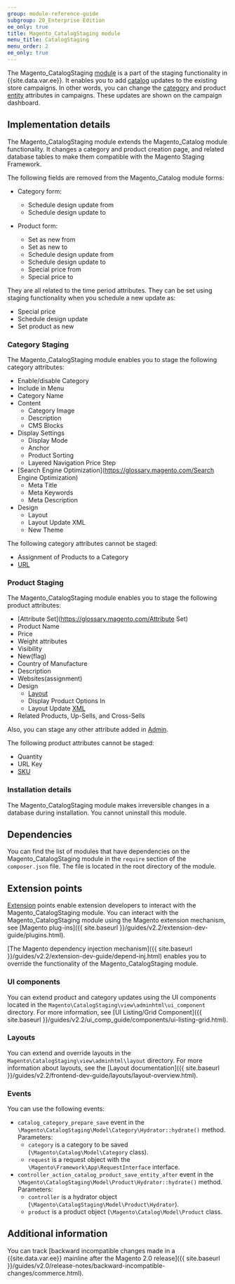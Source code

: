 ```yaml
---
group: module-reference-guide
subgroup: 20_Enterprise Edition
ee_only: true
title: Magento_CatalogStaging module
menu_title: CatalogStaging
menu_order: 2
ee_only: true
---
```


The Magento_CatalogStaging [module](https://glossary.magento.com/module) is a part of the staging functionality in {{site.data.var.ee}}. It enables you to add [catalog](https://glossary.magento.com/catalog) updates to the existing store campaigns. In other words, you can change the [category](https://glossary.magento.com/category) and product [entity](https://glossary.magento.com/entity) attributes in campaigns. These updates are shown on the campaign dashboard.

## Implementation details

The Magento_CatalogStaging module extends the Magento_Catalog module functionality. It changes a category and product creation page, and related database tables to make them compatible with the Magento Staging Framework.

The following fields are removed from the Magento_Catalog module forms:

- Category form:
  - Schedule design update from
  - Schedule design update to

- Product form:
  - Set as new from
  - Set as new to
  - Schedule design update from
  - Schedule design update to
  - Special price from
  - Special price to

They are all related to the time period attributes. They can be set using staging functionality when you schedule a new update as:

- Special price
- Schedule design update
- Set product as new

### Category Staging

The Magento_CatalogStaging module enables you to stage the following category attributes:

- Enable/disable Category
- Include in Menu
- Category Name
- Content
    - Category Image
    - Description
    - CMS Blocks
- Display Settings
    - Display Mode
    - Anchor
    - Product Sorting
    - Layered Navigation Price Step
- [Search Engine Optimization](https://glossary.magento.com/Search Engine Optimization)
    - Meta Title
    - Meta Keywords
    - Meta Description
- Design
    - Layout
    - Layout Update XML
    - New Theme

The following category attributes cannot be staged:

- Assignment of Products to a Category
- [URL](https://glossary.magento.com/URL)

### Product Staging

The Magento_CatalogStaging module enables you to stage the following product attributes:

- [Attribute Set](https://glossary.magento.com/Attribute Set)
- Product Name
- Price
- Weight attributes
- Visibility
- New(flag)
- Country of Manufacture
- Description
- Websites(assignment)
- Design
  - [Layout](https://glossary.magento.com/Layout)
  - Display Product Options In
  - Layout Update [XML](https://glossary.magento.com/XML)
- Related Products, Up-Sells, and Cross-Sells

Also, you can stage any other attribute added in [Admin](https://glossary.magento.com/Admin).

The following product attributes cannot be staged:

- Quantity
- URL Key
- [SKU](https://glossary.magento.com/SKU)

### Installation details

The Magento_CatalogStaging module makes irreversible changes in a database during installation. You cannot uninstall this module.

## Dependencies

You can find the list of modules that have dependencies on the Magento_CatalogStaging module in the `require` section of the `composer.json` file. The file is located in the root directory of the module.

## Extension points

[Extension](https://glossary.magento.com/Extension) points enable extension developers to interact with the Magento_CatalogStaging module. You can interact with the Magento_CatalogStaging module using the Magento extension mechanism, see [Magento plug-ins]({{ site.baseurl }}/guides/v2.2/extension-dev-guide/plugins.html).

[The Magento dependency injection mechanism]({{ site.baseurl }}/guides/v2.2/extension-dev-guide/depend-inj.html) enables you to override the functionality of the Magento_CatalogStaging module.

### UI components

You can extend product and category updates using the UI components located in the `Magento\CatalogStaging\view\adminhtml\ui_component` directory. For more information, see [UI Listing/Grid Component]({{ site.baseurl }}/guides/v2.2/ui_comp_guide/components/ui-listing-grid.html).

### Layouts

You can extend and override layouts in the `Magento\CatalogStaging\view\adminhtml\layout` directory.
For more information about layouts, see the [Layout documentation]({{ site.baseurl }}/guides/v2.2/frontend-dev-guide/layouts/layout-overview.html).

### Events

You can use the following events:

- `catalog_category_prepare_save` event in the `\Magento\CatalogStaging\Model\Category\Hydrator::hydrate()` method. Parameters:
  - `category` is a category to be saved (`\Magento\Catalog\Model\Category` class).
  - `request` is a request object with the `\Magento\Framework\App\RequestInterface` interface.
- `controller_action_catalog_product_save_entity_after` event in the `\Magento\CatalogStaging\Model\Product\Hydrator::hydrate()` method. Parameters:
  - `controller` is a hydrator object (`\Magento\CatalogStaging\Model\Product\Hydrator`).
  - `product` is a product object (`\Magento\Catalog\Model\Product` class.

## Additional information

You can track [backward incompatible changes made in a {{site.data.var.ee}} mainline after the Magento 2.0 release]({{ site.baseurl }}/guides/v2.0/release-notes/backward-incompatible-changes/commerce.html).
